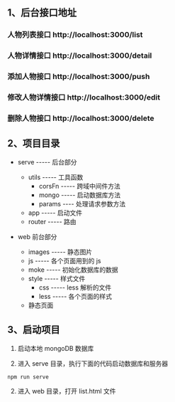 ## 1、后台接口地址

### 人物列表接口 http://localhost:3000/list

### 人物详情接口 http://localhost:3000/detail

### 添加人物接口 http://localhost:3000/push

### 修改人物详情接口 http://localhost:3000/edit

### 删除人物接口 http://localhost:3000/delete

## 2、项目目录

- serve ----- 后台部分

  - utils ----- 工具函数
    - corsFn ----- 跨域中间件方法
    - mongo ----- 启动数据库方法
    - params ---- 处理请求参数方法
  - app ----- 启动文件
  - router ----- 路由

- web 前台部分
  - images ----- 静态图片
  - js ----- 各个页面用到的 js
  - moke ----- 初始化数据库的数据
  - style ----- 样式文件
    - css ----- less 解析的文件
    - less ----- 各个页面的样式
  - 静态页面

## 3、启动项目

1. 启动本地 mongoDB 数据库

2. 进入 serve 目录，执行下面的代码启动数据库和服务器

```
npm run serve
```

2. 进入 web 目录，打开 list.html 文件